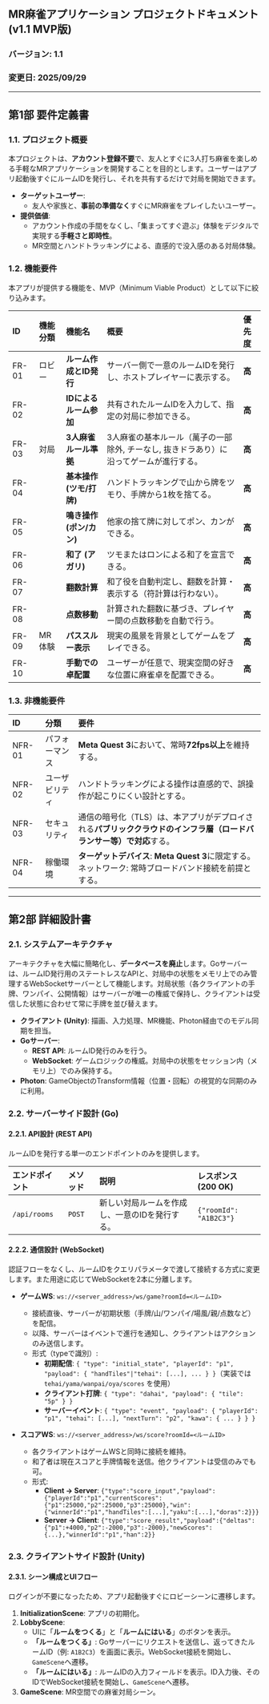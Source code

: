 ## MR麻雀アプリケーション プロジェクトドキュメント (v1.1 MVP版)

### バージョン: 1.1
### 変更日: 2025/09/29

---

## 第1部 要件定義書

### 1.1. プロジェクト概要
本プロジェクトは、**アカウント登録不要**で、友人とすぐに3人打ち麻雀を楽しめる手軽なMRアプリケーションを開発することを目的とします。ユーザーはアプリ起動後すぐにルームIDを発行し、それを共有するだけで対局を開始できます。

* **ターゲットユーザー**:
    * 友人や家族と、**事前の準備なく**すぐにMR麻雀をプレイしたいユーザー。
* **提供価値**:
    * アカウント作成の手間をなくし、「集まってすぐ遊ぶ」体験をデジタルで実現する**手軽さと即時性**。
    * MR空間とハンドトラッキングによる、直感的で没入感のある対局体験。

### 1.2. 機能要件
本アプリが提供する機能を、MVP（Minimum Viable Product）として以下に絞り込みます。

| ID | 機能分類 | 機能名 | 概要 | 優先度 |
| :--- | :--- | :--- | :--- | :--- |
| FR-01 | ロビー | **ルーム作成とID発行** | サーバー側で一意のルームIDを発行し、ホストプレイヤーに表示する。 | **高** |
| FR-02 | | **IDによるルーム参加** | 共有されたルームIDを入力して、指定の対局に参加できる。 | **高** |
| FR-03 | 対局 | **3人麻雀ルール準拠** | 3人麻雀の基本ルール（萬子の一部除外, チーなし, 抜きドラあり）に沿ってゲームが進行する。 | **高** |
| FR-04 | | **基本操作 (ツモ/打牌)** | ハンドトラッキングで山から牌をツモり、手牌から1枚を捨てる。 | **高** |
| FR-05 | | **鳴き操作 (ポン/カン)** | 他家の捨て牌に対してポン、カンができる。 | **高** |
| FR-06 | | **和了 (アガリ)** | ツモまたはロンによる和了を宣言できる。 | **高** |
| FR-07 | | **翻数計算** | 和了役を自動判定し、翻数を計算・表示する（符計算は行わない）。 | **高** |
| FR-08 | | **点数移動** | 計算された翻数に基づき、プレイヤー間の点数移動を自動で行う。 | **高** |
| FR-09 | MR体験 | **パススルー表示** | 現実の風景を背景としてゲームをプレイできる。 | **高** |
| FR-10 | | **手動での卓配置** | ユーザーが任意で、現実空間の好きな位置に麻雀卓を配置できる。 | **高** |

### 1.3. 非機能要件

| ID | 分類 | 要件 |
| :--- | :--- | :--- |
| NFR-01 | パフォーマンス | **Meta Quest 3**において、常時**72fps以上**を維持する。 |
| NFR-02 | ユーザビリティ | ハンドトラッキングによる操作は直感的で、誤操作が起こりにくい設計とする。 |
| NFR-03 | セキュリティ | 通信の暗号化（TLS）は、本アプリがデプロイされる**パブリッククラウドのインフラ層（ロードバランサー等）で対応**する。 |
| NFR-04 | 稼働環境 | **ターゲットデバイス**: **Meta Quest 3**に限定する。ネットワーク: 常時ブロードバンド接続を前提とする。 |

---

## 第2部 詳細設計書

### 2.1. システムアーキテクチャ
アーキテクチャを大幅に簡略化し、**データベースを廃止**します。Goサーバーは、ルームID発行用のステートレスなAPIと、対局中の状態をメモリ上でのみ管理するWebSocketサーバーとして機能します。対局状態（各クライアントの手牌、ワンパイ、公開情報）はサーバーが唯一の権威で保持し、クライアントは受信した状態に合わせて常に手牌を並び替えます。

* **クライアント (Unity)**: 描画、入力処理、MR機能、Photon経由でのモデル同期を担当。
* **Goサーバー**:
    * **REST API**: ルームID発行のみを行う。
    * **WebSocket**: ゲームロジックの権威。対局中の状態をセッション内（メモリ上）でのみ保持する。
* **Photon**: GameObjectのTransform情報（位置・回転）の視覚的な同期のみに利用。



### 2.2. サーバーサイド設計 (Go)

#### 2.2.1. API設計 (REST API)
ルームIDを発行する単一のエンドポイントのみを提供します。

| エンドポイント | メソッド | 説明 | レスポンス (200 OK) |
| :--- | :--- | :--- | :--- |
| `/api/rooms` | `POST` | 新しい対局ルームを作成し、一意のIDを発行する。 | `{"roomId": "A1B2C3"}` |

#### 2.2.2. 通信設計 (WebSocket)
認証フローをなくし、ルームIDをクエリパラメータで渡して接続する方式に変更します。また用途に応じてWebSocketを2本に分離します。

* **ゲームWS**: `ws://<server_address>/ws/game?roomId=<ルームID>`
    * 接続直後、サーバーが初期状態（手牌/山/ワンパイ/場風/親/点数など）を配信。
    * 以降、サーバーはイベントで進行を通知し、クライアントはアクションのみ送信します。
    * 形式（typeで識別）:
        * **初期配信**: `{ "type": "initial_state", "playerId": "p1", "payload": { "handTiles"|"tehai": [...], ... } }`（実装では `tehai/yama/wanpai/oya/scores` を使用）
        * **クライアント打牌**: `{ "type": "dahai", "payload": { "tile": "5p" } }`
        * **サーバーイベント**: `{ "type": "event", "payload": { "playerId": "p1", "tehai": [...], "nextTurn": "p2", "kawa": { ... } } }`

* **スコアWS**: `ws://<server_address>/ws/score?roomId=<ルームID>`
    * 各クライアントはゲームWSと同時に接続を維持。
    * 和了者は現在スコアと手牌情報を送信。他クライアントは受信のみでも可。
    * 形式:
        * **Client → Server**: `{"type":"score_input","payload":{"playerId":"p1","currentScores":{"p1":25000,"p2":25000,"p3":25000},"win":{"winnerId":"p1","handTiles":[...],"yaku":[...],"doras":2}}}`
        * **Server → Client**: `{"type":"score_result","payload":{"deltas":{"p1":+4000,"p2":-2000,"p3":-2000},"newScores":{...},"winnerId":"p1","han":2}}`

### 2.3. クライアントサイド設計 (Unity)

#### 2.3.1. シーン構成とUIフロー
ログインが不要になったため、アプリ起動後すぐにロビーシーンに遷移します。

1.  **InitializationScene**: アプリの初期化。
2.  **LobbyScene**:
    * UIに「**ルームをつくる**」と「**ルームにはいる**」のボタンを表示。
    * **「ルームをつくる」**: Goサーバーにリクエストを送信し、返ってきたルームID（例: `A1B2C3`）を画面に表示。WebSocket接続を開始し、`GameScene`へ遷移。
    * **「ルームにはいる」**: ルームIDの入力フィールドを表示。ID入力後、そのIDでWebSocket接続を開始し、`GameScene`へ遷移。
3.  **GameScene**: MR空間での麻雀対局シーン。



